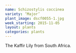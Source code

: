 ```yaml
---
name: Schizostylis coccinea
variety: ‘Major’
plant_image: dscf0055-1.jpg
week_starting: 2015-11-05
layout: plants 
categories: plants 
---
```

The Kaffir Lily from South Africa.